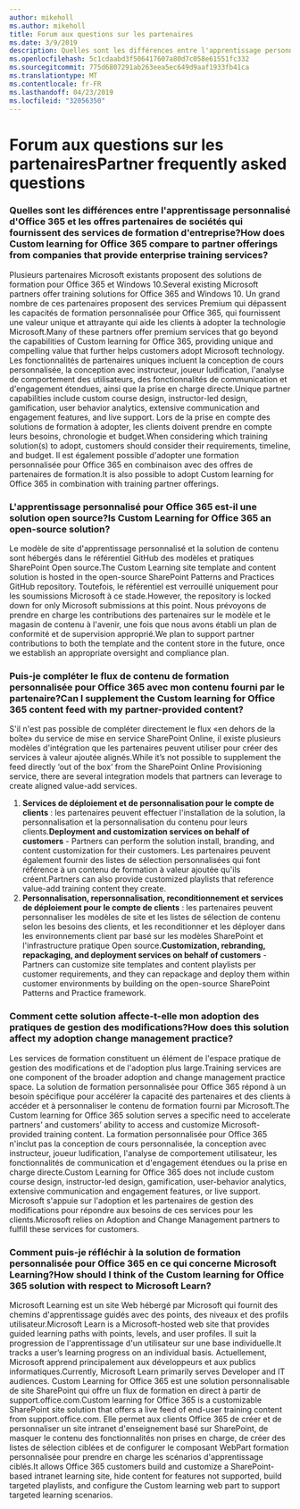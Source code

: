 ```yaml
---
author: mikeholl
ms.author: mikeholl
title: Forum aux questions sur les partenaires
ms.date: 3/9/2019
description: Quelles sont les différences entre l'apprentissage personnalisé d'Office 365 et les offres partenaires de sociétés qui fournissent des services de formation d'entreprise?
ms.openlocfilehash: 5c1cdaabd3f506417607a80d7c058e61551fc332
ms.sourcegitcommit: 775d6807291ab263eea5ec649d9aaf1933fb41ca
ms.translationtype: MT
ms.contentlocale: fr-FR
ms.lasthandoff: 04/23/2019
ms.locfileid: "32056350"
---
```

# <a name="partner-frequently-asked-questions"></a><span data-ttu-id="61712-103">Forum aux questions sur les partenaires</span><span class="sxs-lookup"><span data-stu-id="61712-103">Partner frequently asked questions</span></span>

### <a name="how-does-custom-learning-for-office-365-compare-to-partner-offerings-from-companies-that-provide-enterprise-training-services"></a><span data-ttu-id="61712-104">Quelles sont les différences entre l'apprentissage personnalisé d'Office 365 et les offres partenaires de sociétés qui fournissent des services de formation d'entreprise?</span><span class="sxs-lookup"><span data-stu-id="61712-104">How does Custom learning for Office 365 compare to partner offerings from companies that provide enterprise training services?</span></span>
<span data-ttu-id="61712-105">Plusieurs partenaires Microsoft existants proposent des solutions de formation pour Office 365 et Windows 10.</span><span class="sxs-lookup"><span data-stu-id="61712-105">Several existing Microsoft partners offer training solutions for Office 365 and Windows 10.</span></span> <span data-ttu-id="61712-106">Un grand nombre de ces partenaires proposent des services Premium qui dépassent les capacités de formation personnalisée pour Office 365, qui fournissent une valeur unique et attrayante qui aide les clients à adopter la technologie Microsoft.</span><span class="sxs-lookup"><span data-stu-id="61712-106">Many of these partners offer premium services that go beyond the capabilities of Custom learning for Office 365, providing unique and compelling value that further helps customers adopt Microsoft technology.</span></span> <span data-ttu-id="61712-107">Les fonctionnalités de partenaires uniques incluent la conception de cours personnalisée, la conception avec instructeur, joueur ludification, l'analyse de comportement des utilisateurs, des fonctionnalités de communication et d'engagement étendues, ainsi que la prise en charge directe.</span><span class="sxs-lookup"><span data-stu-id="61712-107">Unique partner capabilities include custom course design, instructor-led design, gamification, user behavior analytics, extensive communication and engagement features, and live support.</span></span> <span data-ttu-id="61712-108">Lors de la prise en compte des solutions de formation à adopter, les clients doivent prendre en compte leurs besoins, chronologie et budget.</span><span class="sxs-lookup"><span data-stu-id="61712-108">When considering which training solution(s) to adopt, customers should consider their requirements, timeline, and budget.</span></span> <span data-ttu-id="61712-109">Il est également possible d'adopter une formation personnalisée pour Office 365 en combinaison avec des offres de partenaires de formation.</span><span class="sxs-lookup"><span data-stu-id="61712-109">It is also possible to adopt Custom learning for Office 365 in combination with training partner offerings.</span></span>
 
### <a name="is-custom-learning-for-office-365-an-open-source-solution"></a><span data-ttu-id="61712-110">L'apprentissage personnalisé pour Office 365 est-il une solution open source?</span><span class="sxs-lookup"><span data-stu-id="61712-110">Is Custom Learning for Office 365 an open-source solution?</span></span>
<span data-ttu-id="61712-111">Le modèle de site d'apprentissage personnalisé et la solution de contenu sont hébergés dans le référentiel GitHub des modèles et pratiques SharePoint Open source.</span><span class="sxs-lookup"><span data-stu-id="61712-111">The Custom Learning site template and content solution is hosted in the open-source SharePoint Patterns and Practices GitHub repository.</span></span> <span data-ttu-id="61712-112">Toutefois, le référentiel est verrouillé uniquement pour les soumissions Microsoft à ce stade.</span><span class="sxs-lookup"><span data-stu-id="61712-112">However, the repository is locked down for only Microsoft submissions at this point.</span></span> <span data-ttu-id="61712-113">Nous prévoyons de prendre en charge les contributions des partenaires sur le modèle et le magasin de contenu à l'avenir, une fois que nous avons établi un plan de conformité et de supervision approprié.</span><span class="sxs-lookup"><span data-stu-id="61712-113">We plan to support partner contributions to both the template and the content store in the future, once we establish an appropriate oversight and compliance plan.</span></span>  

### <a name="can-i-supplement-the-custom-learning-for-office-365-content-feed-with-my-partner-provided-content"></a><span data-ttu-id="61712-114">Puis-je compléter le flux de contenu de formation personnalisée pour Office 365 avec mon contenu fourni par le partenaire?</span><span class="sxs-lookup"><span data-stu-id="61712-114">Can I supplement the Custom learning for Office 365 content feed with my partner-provided content?</span></span> 
<span data-ttu-id="61712-115">S'il n'est pas possible de compléter directement le flux «en dehors de la boîte» du service de mise en service SharePoint Online, il existe plusieurs modèles d'intégration que les partenaires peuvent utiliser pour créer des services à valeur ajoutée alignés.</span><span class="sxs-lookup"><span data-stu-id="61712-115">While it’s not possible to supplement the feed directly ‘out of the box’ from the SharePoint Online Provisioning service, there are several integration models that partners can leverage to create aligned value-add services.</span></span>

1. <span data-ttu-id="61712-116">**Services de déploiement et de personnalisation pour le compte de clients** : les partenaires peuvent effectuer l'installation de la solution, la personnalisation et la personnalisation du contenu pour leurs clients.</span><span class="sxs-lookup"><span data-stu-id="61712-116">**Deployment and customization services on behalf of customers** - Partners can perform the solution install, branding, and content customization for their customers.</span></span> <span data-ttu-id="61712-117">Les partenaires peuvent également fournir des listes de sélection personnalisées qui font référence à un contenu de formation à valeur ajoutée qu'ils créent.</span><span class="sxs-lookup"><span data-stu-id="61712-117">Partners can also provide customized playlists that reference value-add training content they create.</span></span> 
2. <span data-ttu-id="61712-118">**Personnalisation, repersonnalisation, reconditionnement et services de déploiement pour le compte de clients** : les partenaires peuvent personnaliser les modèles de site et les listes de sélection de contenu selon les besoins des clients, et les reconditionner et les déployer dans les environnements client par basé sur les modèles SharePoint et l'infrastructure pratique Open source.</span><span class="sxs-lookup"><span data-stu-id="61712-118">**Customization, rebranding, repackaging, and deployment services on behalf of customers** - Partners can customize site templates and content playlists per customer requirements, and they can repackage and deploy them within customer environments by building on the open-source SharePoint Patterns and Practice framework.</span></span> 

### <a name="how-does-this-solution-affect-my-adoption-change-management-practice"></a><span data-ttu-id="61712-119">Comment cette solution affecte-t-elle mon adoption des pratiques de gestion des modifications?</span><span class="sxs-lookup"><span data-stu-id="61712-119">How does this solution affect my adoption change management practice?</span></span> 
<span data-ttu-id="61712-120">Les services de formation constituent un élément de l'espace pratique de gestion des modifications et de l'adoption plus large.</span><span class="sxs-lookup"><span data-stu-id="61712-120">Training services are one component of the broader adoption and change management practice space.</span></span> <span data-ttu-id="61712-121">La solution de formation personnalisée pour Office 365 répond à un besoin spécifique pour accélérer la capacité des partenaires et des clients à accéder et à personnaliser le contenu de formation fourni par Microsoft.</span><span class="sxs-lookup"><span data-stu-id="61712-121">The Custom learning for Office 365 solution serves a specific need to accelerate partners’ and customers’ ability to access and customize Microsoft-provided training content.</span></span> <span data-ttu-id="61712-122">La formation personnalisée pour Office 365 n'inclut pas la conception de cours personnalisée, la conception avec instructeur, joueur ludification, l'analyse de comportement utilisateur, les fonctionnalités de communication et d'engagement étendues ou la prise en charge directe.</span><span class="sxs-lookup"><span data-stu-id="61712-122">Custom Learning for Office 365 does not include custom course design, instructor-led design, gamification, user-behavior analytics, extensive communication and engagement features, or live support.</span></span> <span data-ttu-id="61712-123">Microsoft s'appuie sur l'adoption et les partenaires de gestion des modifications pour répondre aux besoins de ces services pour les clients.</span><span class="sxs-lookup"><span data-stu-id="61712-123">Microsoft relies on Adoption and Change Management partners to fulfill these services for customers.</span></span> 

### <a name="how-should-i-think-of-the-custom-learning-for-office-365-solution-with-respect-to-microsoft-learn"></a><span data-ttu-id="61712-124">Comment puis-je réfléchir à la solution de formation personnalisée pour Office 365 en ce qui concerne Microsoft Learning?</span><span class="sxs-lookup"><span data-stu-id="61712-124">How should I think of the Custom learning for Office 365 solution with respect to Microsoft Learn?</span></span>
<span data-ttu-id="61712-125">Microsoft Learning est un site Web hébergé par Microsoft qui fournit des chemins d'apprentissage guidés avec des points, des niveaux et des profils utilisateur.</span><span class="sxs-lookup"><span data-stu-id="61712-125">Microsoft Learn is a Microsoft-hosted web site that provides guided learning paths with points, levels, and user profiles.</span></span> <span data-ttu-id="61712-126">Il suit la progression de l'apprentissage d'un utilisateur sur une base individuelle.</span><span class="sxs-lookup"><span data-stu-id="61712-126">It tracks a user’s learning progress on an individual basis.</span></span> <span data-ttu-id="61712-127">Actuellement, Microsoft apprend principalement aux développeurs et aux publics informatiques.</span><span class="sxs-lookup"><span data-stu-id="61712-127">Currently, Microsoft Learn primarily serves Developer and IT audiences.</span></span> <span data-ttu-id="61712-128">Custom Learning for Office 365 est une solution personnalisable de site SharePoint qui offre un flux de formation en direct à partir de support.office.com.</span><span class="sxs-lookup"><span data-stu-id="61712-128">Custom learning for Office 365 is a customizable SharePoint site solution that offers a live feed of end-user training content from support.office.com.</span></span> <span data-ttu-id="61712-129">Elle permet aux clients Office 365 de créer et de personnaliser un site intranet d'enseignement basé sur SharePoint, de masquer le contenu des fonctionnalités non prises en charge, de créer des listes de sélection ciblées et de configurer le composant WebPart formation personnalisée pour prendre en charge les scénarios d'apprentissage ciblés.</span><span class="sxs-lookup"><span data-stu-id="61712-129">It allows Office 365 customers build and customize a SharePoint-based intranet learning site, hide content for features not supported, build targeted playlists, and configure the Custom learning web part to support targeted learning scenarios.</span></span>
